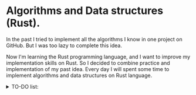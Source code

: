 # Algorithms and Data structures (Rust).

In the past I tried to implement all the algorithms I know in one project on GitHub. But I was too lazy to complete this idea.

Now I'm learning the Rust programming language, and I want to improve my implementation skills on Rust. So I decided to combine practice and implementation of my past idea. Every day I will spent some time to implement algorithms and data structures on Rust language.

<details>
<summary>TO-DO list:</summary> 
  
<details>
<summary>Data structures :</summary> 
  
- [x] :white_check_mark: **Stack**
- [x] :white_check_mark: **Queue**
- [x] :white_check_mark: Prefix sums
- [x] :white_check_mark: **Segment tree static**
- [x] :white_check_mark: **Segment tree with point updates**
- [ ] :x: Bitset (Simple)
- [ ] :x: DSU
- [ ] :x: SQRT decomposition
- [ ] :x: Segment tree with range updates
- [ ] :x: Sparse table
- [ ] :x: Fenwick tree
- [ ] :x: Prefix tree
- [ ] :x: Disjoint sparse table
- [ ] :x: Binominal heap
- [ ] :x: Euler tour tree
- [ ] :x: Cartesian tree
- [ ] :x: Sufix array
- [ ] :x: Palindromic tree
- [ ] :x: Semi-Persistent DSU
- [ ] :x: Laddaer decomposition
- [ ] :x: Centroid decomoposition
- [ ] :x: Aho-Corasick automat
- [ ] :x: Persistent segment tree
- [ ] :x: Compressed prefix tree
- [ ] :x: Fibonacci heap
- [ ] :x: SQRT tree
- [ ] :x: Segment tree beats
- [ ] :x: Heavy-Light Decomposition
- [ ] :x: Li-Chao tree
- [ ] :x: Splay tree
- [ ] :x: Link-Cut tree
- [ ] :x: Two-dimensional segment tree
- [ ] :x: Dominator tree
- [ ] :x: Persisten cartesian tree
- [ ] :x: Red-Black tree
- [ ] :x: Block-Cut tree
</details>
<details>
<summary>Math algorithms:</summary> 

- [ ] :x: Fast Fourie Transform
- [x] :white_check_mark: **Euclidean algorithm**
- [ ] :x: Extended euclidean algorithm
- [ ] :x: Sprague-Grundy
- [ ] :x: Pascal's triangle
- [ ] :x: Modulo operations
- [ ] :x: Binary GCD algorithm
- [ ] :x: Operations with matrices
- [ ] :x: Binary operations
- [ ] :x: Number Theoretic Transform
- [ ] :x: Simple Diophantine equations
- [ ] :x: XOR - basis
- [ ] :x: Gauss–Jordan elimination
- [ ] :x: Binominal coefficents
- [ ] :x: Euler function
- [ ] :x: Primality test (SQRT)
- [ ] :x: Principle of Inclusion and Exclusion
- [ ] :x: Gray's code
- [ ] :x: Eratosphenes sieve
- [ ] :x: Chinese Reminder theorem 
- [x] :white_check_mark: **Binary Exponentiation**
- [ ] :x: Lagrange's interpolation polynomial
- [ ] :x: Factorization
- [ ] :x: Binary multiplication
- [ ] :x: Uncertainty calculation
</details>
<details>
<summary>Graph algorithms:</summary> 

- [x] :white_check_mark: **DFS**
- [ ] :x: BFS
- [ ] :x: Dijkstra algorithm
- [ ] :x: Floyd-Warshall algorithm
- [ ] :x: Ford-Belman algorithm
- [ ] :x: Ford-Belman algorithm for finding negative cycles
- [ ] :x: A* algorithm
- [ ] :x: 0-1 BFS
- [ ] :x: 0-k BFS
- [ ] :x: Multisource BFS
- [ ] :x: Multisource Dijkstra
- [ ] :x: Topological sort
- [ ] :x: Condensation of the graph
- [ ] :x: Finding of all bridges
- [ ] :x: Articulation points
- [ ] :x: Kuhn's algorithm
- [ ] :x: SPFA 
- [ ] :x: Prim's algorithm
- [ ] :x: Boruvki algorithm
- [ ] :x: Kruskal algorithm
- [ ] :x: DFS tree
- [ ] :x: Euler path and cycle
- [ ] :x: Finding cycle in graph
- [ ] :x: Binary lifting
- [ ] :x: LCA
- [ ] :x: LCA to RMQ
- [ ] :x: Farakh Colton-Bender algorithm
- [ ] :x: LA
- [ ] :x: Tarjan's algorithm.
</details>
<details>
<summary>Dynamic Programming algorithms:</summary> 
  
- [ ] :x: Knapsack problem
- [ ] :x: Largest Common Subsequence
- [ ] :x: Largest Increasing Subsequence
- [ ] :x: DP via matrices
- [ ] :x: Divide and conquer DP optimization
- [ ] :x: Bitmask DP
- [ ] :x: Digit DP
- [ ] :x: Subtrees DP
- [ ] :x: Knuth-optimization
- [ ] :x: Alien trick
- [ ] :x: DP on Profile
- [ ] :x: DP on Broken Profile
- [ ] :x: SOS DP
- [ ] :x: DP on subsegments
- [ ] :x: Convex hull trick
- [ ] :x: Slope trick
- [ ] :x: DP segment tree optimization
- [ ] :x: DP prefix sum optimization
</details>
<details>
<summary>Other:</summary> 
  
- [ ] :x: Divide and Conquer
- [ ] :x: Binary search
- [ ] :x: Ternary search
- [ ] :x: Meet in the middle
- [ ] :x: SQRT-trick
- [ ] :x: Linear search
- [ ] :x: Mo's algorithm
- [ ] :x: DP recovery methods
- [ ] :x: Two pointers
- [ ] :x: Sliding window
- [ ] :x: Sweepline
- [ ] :x: Sweepline Mo
- [ ] :x: Small to Large
- [ ] :x: Static structure to Dynamic structure trick
- [ ] :x: Queue-like Undoing
- [ ] :x: Retro-analysis
- [ ] :x: Mo's algorithm on tree
- [ ] :x: Plane Rotation
- [ ] :x: Dirichlet's principle
</details>
</details>
